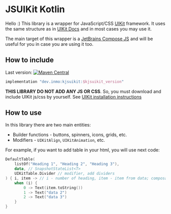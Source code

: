 # JSUIKit Kotlin

Hello :) This library is a wrapper for JavaScript/CSS [UIKit](https://getuikit.com) framework. It uses the same
structure as in [UIKit Docs](https://getuikit.com/docs/introduction) and in most cases you may use it.

The main target of this wrapper is a [JetBrains Compose JS](https://github.com/JetBrains/compose-jb) and will be useful
for you in case you are using it too.

## How to include

Last version: [![Maven Central](https://maven-badges.herokuapp.com/maven-central/dev.inmo/kjsuikit/badge.svg)](https://maven-badges.herokuapp.com/maven-central/dev.inmo/kjsuikit)

```groovy
implementation "dev.inmo:kjsuikit:$kjsuikit_version"
```

**THIS LIBRARY DO NOT ADD ANY JS OR CSS**. So, you must download and include UIKit js/css by yourself. See
[UIKit installation instructions](https://getuikit.com/docs/installation)

## How to use

In this library there are two main entities:

* Builder functions - buttons, spinners, icons, grids, etc.
* Modifiers - `UIKitAlign`, `UIKitAnimation`, etc.

For example, if you want to add table in your html, you will use next code:

```kotlin
DefaultTable(
    listOf("Heading 1", "Heading 2", "Heading 3"),
    data, // SnapshotStateList<T>
    UIKitTable.Divider // modifier, add dividers
) { i, item -> // i - number of heading, item - item from data; composable callback
    when (i) {
        0 -> Text(item.toString())
        1 -> Text("data 2")
        2 -> Text("data 3")
    }
}
```
